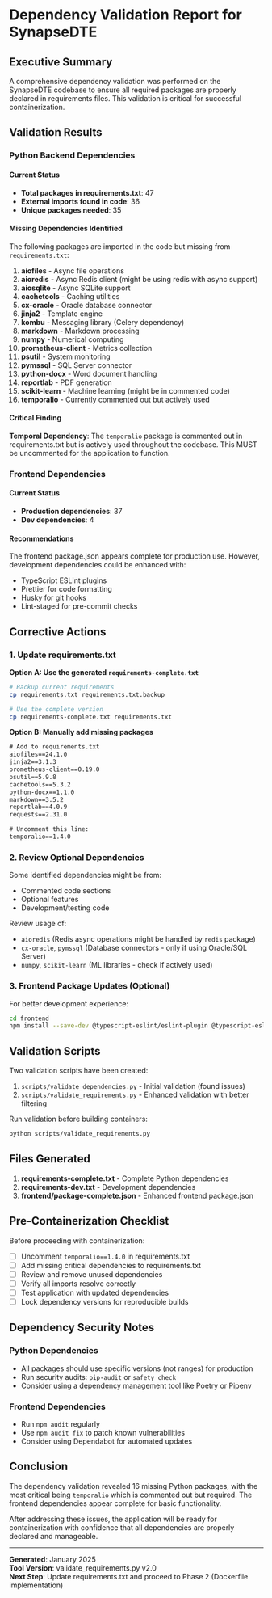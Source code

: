 # Dependency Validation Report for SynapseDTE

## Executive Summary

A comprehensive dependency validation was performed on the SynapseDTE codebase to ensure all required packages are properly declared in requirements files. This validation is critical for successful containerization.

## Validation Results

### Python Backend Dependencies

#### Current Status
- **Total packages in requirements.txt**: 47
- **External imports found in code**: 36
- **Unique packages needed**: 35

#### Missing Dependencies Identified

The following packages are imported in the code but missing from `requirements.txt`:

1. **aiofiles** - Async file operations
2. **aioredis** - Async Redis client (might be using redis with async support)
3. **aiosqlite** - Async SQLite support
4. **cachetools** - Caching utilities
5. **cx-oracle** - Oracle database connector
6. **jinja2** - Template engine
7. **kombu** - Messaging library (Celery dependency)
8. **markdown** - Markdown processing
9. **numpy** - Numerical computing
10. **prometheus-client** - Metrics collection
11. **psutil** - System monitoring
12. **pymssql** - SQL Server connector
13. **python-docx** - Word document handling
14. **reportlab** - PDF generation
15. **scikit-learn** - Machine learning (might be in commented code)
16. **temporalio** - Currently commented out but actively used

#### Critical Finding

**Temporal Dependency**: The `temporalio` package is commented out in requirements.txt but is actively used throughout the codebase. This MUST be uncommented for the application to function.

### Frontend Dependencies

#### Current Status
- **Production dependencies**: 37
- **Dev dependencies**: 4

#### Recommendations
The frontend package.json appears complete for production use. However, development dependencies could be enhanced with:
- TypeScript ESLint plugins
- Prettier for code formatting
- Husky for git hooks
- Lint-staged for pre-commit checks

## Corrective Actions

### 1. Update requirements.txt

**Option A: Use the generated `requirements-complete.txt`**
```bash
# Backup current requirements
cp requirements.txt requirements.txt.backup

# Use the complete version
cp requirements-complete.txt requirements.txt
```

**Option B: Manually add missing packages**
```txt
# Add to requirements.txt
aiofiles==24.1.0
jinja2==3.1.3
prometheus-client==0.19.0
psutil==5.9.8
cachetools==5.3.2
python-docx==1.1.0
markdown==3.5.2
reportlab==4.0.9
requests==2.31.0

# Uncomment this line:
temporalio==1.4.0
```

### 2. Review Optional Dependencies

Some identified dependencies might be from:
- Commented code sections
- Optional features
- Development/testing code

Review usage of:
- `aioredis` (Redis async operations might be handled by `redis` package)
- `cx-oracle`, `pymssql` (Database connectors - only if using Oracle/SQL Server)
- `numpy`, `scikit-learn` (ML libraries - check if actively used)

### 3. Frontend Package Updates (Optional)

For better development experience:
```bash
cd frontend
npm install --save-dev @typescript-eslint/eslint-plugin @typescript-eslint/parser eslint-config-prettier prettier husky lint-staged
```

## Validation Scripts

Two validation scripts have been created:
1. `scripts/validate_dependencies.py` - Initial validation (found issues)
2. `scripts/validate_requirements.py` - Enhanced validation with better filtering

Run validation before building containers:
```bash
python scripts/validate_requirements.py
```

## Files Generated

1. **requirements-complete.txt** - Complete Python dependencies
2. **requirements-dev.txt** - Development dependencies
3. **frontend/package-complete.json** - Enhanced frontend package.json

## Pre-Containerization Checklist

Before proceeding with containerization:

- [ ] Uncomment `temporalio==1.4.0` in requirements.txt
- [ ] Add missing critical dependencies to requirements.txt
- [ ] Review and remove unused dependencies
- [ ] Verify all imports resolve correctly
- [ ] Test application with updated dependencies
- [ ] Lock dependency versions for reproducible builds

## Dependency Security Notes

### Python Dependencies
- All packages should use specific versions (not ranges) for production
- Run security audits: `pip-audit` or `safety check`
- Consider using a dependency management tool like Poetry or Pipenv

### Frontend Dependencies
- Run `npm audit` regularly
- Use `npm audit fix` to patch known vulnerabilities
- Consider using Dependabot for automated updates

## Conclusion

The dependency validation revealed 16 missing Python packages, with the most critical being `temporalio` which is commented out but required. The frontend dependencies appear complete for basic functionality.

After addressing these issues, the application will be ready for containerization with confidence that all dependencies are properly declared and manageable.

---

**Generated**: January 2025  
**Tool Version**: validate_requirements.py v2.0  
**Next Step**: Update requirements.txt and proceed to Phase 2 (Dockerfile implementation)
